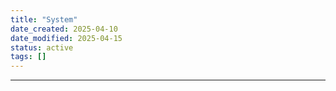 ```yaml
---
title: "System"
date_created: 2025-04-10
date_modified: 2025-04-15
status: active
tags: []
---
```


---


